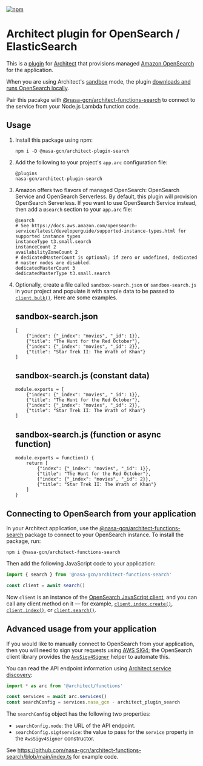 [![npm](https://img.shields.io/npm/v/@nasa-gcn/architect-plugin-search)](https://www.npmjs.com/package/@nasa-gcn/architect-plugin-search)

# Architect plugin for OpenSearch / ElasticSearch

This is a [plugin](https://arc.codes/docs/en/guides/plugins/overview) for [Architect](https://arc.codes/) that provisions managed [Amazon OpenSearch](https://aws.amazon.com/opensearch-service/) for the application.

When you are using Architect's [sandbox](https://arc.codes/docs/en/reference/cli/sandbox) mode, the plugin [downloads and runs OpenSearch locally](https://opensearch.org/downloads.html#opensearch).

Pair this pacakge with [@nasa-gcn/architect-functions-search](https://github.com/nasa-gcn/architect-functions-search) to connect to the service from your Node.js Lambda function code.

## Usage

1.  Install this package using npm:

        npm i -D @nasa-gcn/architect-plugin-search

2.  Add the following to your project's `app.arc` configuration file:

        @plugins
        nasa-gcn/architect-plugin-search

3.  Amazon offers two flavors of managed OpenSearch: OpenSearch Service and OpenSearch Serverless. By default, this plugin will provision OpenSearch Serverless. If you want to use OpenSearch Service instead, then add a `@search` section to your `app.arc` file:

        @search
        # See https://docs.aws.amazon.com/opensearch-service/latest/developerguide/supported-instance-types.html for supported instance types
        instanceType t3.small.search
        instanceCount 2
        availabilityZoneCount 2
        # dedicatedMasterCount is optional; if zero or undefined, dedicated
        # master nodes are disabled.
        dedicatedMasterCount 3
        dedicatedMasterType t3.small.search

4.  Optionally, create a file called `sandbox-search.json` or `sandbox-search.js` in your project and populate it with sample data to be passed to [`client.bulk()`](https://github.com/opensearch-project/opensearch-js/blob/main/guides/bulk.md). Here are some examples.

    ## sandbox-search.json

        [
            {"index": {"_index": "movies", "_id": 1}},
            {"title": "The Hunt for the Red October"},
            {"index": {"_index": "movies", "_id": 2}},
            {"title": "Star Trek II: The Wrath of Khan"}
        ]

    ## sandbox-search.js (constant data)

        module.exports = [
            {"index": {"_index": "movies", "_id": 1}},
            {"title": "The Hunt for the Red October"},
            {"index": {"_index": "movies", "_id": 2}},
            {"title": "Star Trek II: The Wrath of Khan"}
        ]

    ## sandbox-search.js (function or async function)

        module.exports = function() {
            return [
                {"index": {"_index": "movies", "_id": 1}},
                {"title": "The Hunt for the Red October"},
                {"index": {"_index": "movies", "_id": 2}},
                {"title": "Star Trek II: The Wrath of Khan"}
            ]
        }

## Connecting to OpenSearch from your application

In your Architect application, use the [@nasa-gcn/architect-functions-search](https://github.com/nasa-gcn/architect-functions-search) package to connect to your OpenSearch instance. To install the package, run:

```
npm i @nasa-gcn/architect-functions-search
```

Then add the following JavaScript code to your application:

```ts
import { search } from '@nasa-gcn/architect-functions-search'

const client = await search()
```

Now `client` is an instance of the [OpenSearch JavaScript client](https://opensearch.org/docs/latest/clients/javascript/index/), and you can call any client method on it — for example, [`client.index.create()`](https://opensearch.org/docs/latest/clients/javascript/index/#creating-an-index), [`client.index()`](https://opensearch.org/docs/latest/clients/javascript/index/#indexing-a-document), or [`client.search()`](https://opensearch.org/docs/latest/clients/javascript/index/#searching-for-documents).

## Advanced usage from your application

If you would like to manually connect to OpenSearch from your application, then you will need to sign your requests using [AWS SIG4](https://docs.aws.amazon.com/AmazonS3/latest/API/sig-v4-authenticating-requests.html); the OpenSearch client library provides the [`AwsSigv4Signer`](https://opensearch.org/docs/latest/clients/javascript/index/#authenticating-with-amazon-opensearch-service--aws-sigv4) helper to automate this.

You can read the API endpoint information using [Architect service discovery](<https://arc.codes/docs/en/reference/runtime-helpers/node.js#arc.services()>):

```ts
import * as arc from '@architect/functions'

const services = await arc.services()
const searchConfig = services.nasa_gcn - architect_plugin_search
```

The `searchConfig` object has the following two properties:

- `searchConfig.node`: the URL of the API endpoint.
- `searchConfig.sig4service`: the value to pass for the `service` property in the `AwsSigv4Signer` constructor.

See https://github.com/nasa-gcn/architect-functions-search/blob/main/index.ts for example code.
